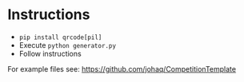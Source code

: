 # Instructions

- `pip install qrcode[pil]`
- Execute `python generator.py`
- Follow instructions

For example files see: https://github.com/johaq/CompetitionTemplate
